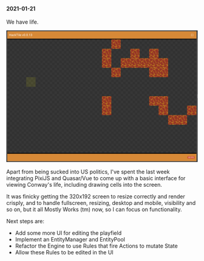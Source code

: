 #### 2021-01-21

We have life.

![Conway](/diary/assets/v0.0.13.png)

Apart from being sucked into US politics, I've spent the last week integrating PixiJS and Quasar/Vue to come up with a basic interface for viewing Conway's life, including drawing cells into the screen.

It was finicky getting the 320x192 screen to resize correctly and render crisply, and to handle fullscreen, resizing, desktop and mobile, visibility and so on, but it all Mostly Works (tm) now, so I can focus on functionality.

Next steps are:

- Add some more UI for editing the playfield
- Implement an EntityManager and EntityPool
- Refactor the Engine to use Rules that fire Actions to mutate State
- Allow these Rules to be edited in the UI